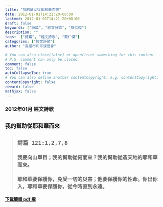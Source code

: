 ```yaml
---
title: "我的幫助從耶和華而來"
date: 2012-01-01T14:21:20+08:00
lastmod: 2012-01-01T14:21:20+08:00
draft: false
keywords: ["詩篇", "經文詩歌", "蔡仁傑"]
description: ""
tags:  ["詩篇", "經文詩歌", "蔡仁傑"]
categories: ["經文詩歌"]
author: "高雄市和平浸信會"

# You can also close(false) or open(true) something for this content.
# P.S. comment can only be closed
comment: false
toc: false
autoCollapseToc: true
# You can also define another contentCopyright. e.g. contentCopyright: "This is another copyright."
contentCopyright: false
reward: false
mathjax: false
---
```


### 2012年01月 經文詩歌

## `我的幫助從耶和華而來`  

> ## `詩篇 121:1,2,7,8`
> 
> ### 我要向山舉目；我的幫助從何而來？我的幫助從造天地的耶和華而來。  
> ### 耶和華要保護你，免受一切的災害；他要保護你的性命。你出你入，耶和華要保護你，從今時直到永遠。    

#### [下載簡譜 pdf 檔](/pdf-h/h201201.pdf "我的幫助從耶和華而來")